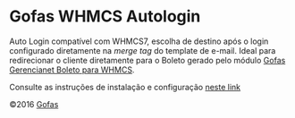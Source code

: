 # Gofas WHMCS Autologin
Auto Login compatível com WHMCS7, escolha de destino após o login configurado diretamente na _merge tag_ do template de e-mail.
Ideal para redirecionar o cliente diretamente para o Boleto gerado pelo módulo [Gofas Gerencianet Boleto para WHMCS](https://github.com/gofas/whmcs-gerencianet-boleto/).

Consulte as instruções de instalação e configuração [neste link](https://gofas.net?p=7799)

&copy;2016 [Gofas](https://gofas.net)
